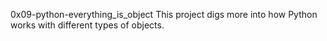 0x09-python-everything_is_object
This project digs more  into how Python works with different types of objects.
